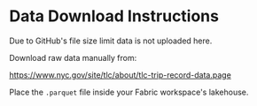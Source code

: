 # Data Download Instructions
Due to GitHub's file size limit data is not uploaded here.

Download raw data manually from:

https://www.nyc.gov/site/tlc/about/tlc-trip-record-data.page

Place the `.parquet` file inside your Fabric workspace's lakehouse.
